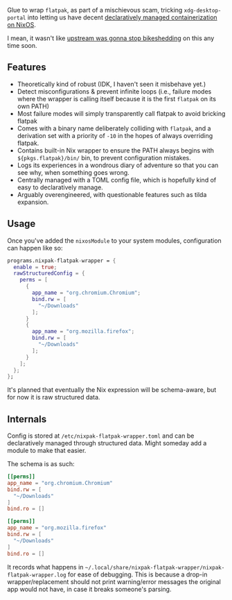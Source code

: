 Glue to wrap `flatpak`, as part of a mischievous scam, tricking `xdg-desktop-portal` into letting us have decent [declaratively managed containerization on NixOS](https://github.com/nixpak/nixpak/).

I mean, it wasn't like [upstream was gonna stop bikeshedding](https://github.com/flatpak/xdg-desktop-portal/pull/741) on this any time soon.

## Features 

- Theoretically kind of robust (IDK, I haven't seen it misbehave yet.)
- Detect misconfigurations & prevent infinite loops (i.e., failure modes where the wrapper is calling itself because it is the first `flatpak` on its own PATH)
- Most failure modes will simply transparently call flatpak to avoid bricking flatpak
- Comes with a binary name deliberately colliding with `flatpak`, and a derivation set with a priority of `-10` in the hopes of always overriding flatpak.
- Contains built-in Nix wrapper to ensure the PATH always begins with `${pkgs.flatpak}/bin/` bin, to prevent configuration mistakes.
- Logs its experiences in a wondrous diary of adventure so that you can see why, when something goes wrong.
- Centrally managed with a TOML config file, which is hopefully kind of easy to declaratively manage.
- Arguably overengineered, with questionable features such as tilda expansion.


## Usage

Once you've added the `nixosModule` to your system modules, configuration can happen like so:
```nix
programs.nixpak-flatpak-wrapper = {
  enable = true;
  rawStructuredConfig = {
    perms = [
      {
        app_name = "org.chromium.Chromium";
        bind.rw = [
          "~/Downloads"
        ];
      }
      {
        app_name = "org.mozilla.firefox";
        bind.rw = [
          "~/Downloads"
        ];
      }
    ];
  };
};
```

It's planned that eventually the Nix expression will be schema-aware, but for now it is raw structured data.

## Internals

Config is stored at `/etc/nixpak-flatpak-wrapper.toml` and can be declaratively managed through structured data. Might someday add a module to make that easier.

The schema is as such:

```toml
[[perms]]
app_name = "org.chromium.Chromium"
bind.rw = [
  "~/Downloads"
]
bind.ro = []

[[perms]]
app_name = "org.mozilla.firefox"
bind.rw = [
  "~/Downloads"
]
bind.ro = []
```

It records what happens in `~/.local/share/nixpak-flatpak-wrapper/nixpak-flatpak-wrapper.log` for ease of debugging. This is because a drop-in wrapper/replacement should not print warning/error messages the original app would not have, in case it breaks someone's parsing.

